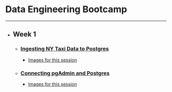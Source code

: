 # **Data Engineering Bootcamp**

---

<!-- Data Engineering Bootcamp -->
* ## Week 1
  * ### [Ingesting NY Taxi Data to Postgres](README-init.md)
    * [Images for this session](readme_init_files)
  * ### [Connecting pgAdmin and Postgres](README-postgres.md)
    * [Images for this session](readme_postgres_files)
<!-- Data Engineering Bootcamp -->